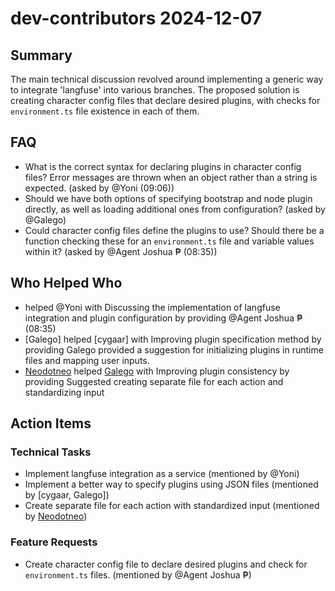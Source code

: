 # dev-contributors 2024-12-07

## Summary

The main technical discussion revolved around implementing a generic way to integrate 'langfuse' into various branches. The proposed solution is creating character config files that declare desired plugins, with checks for `environment.ts` file existence in each of them.

## FAQ

- What is the correct syntax for declaring plugins in character config files? Error messages are thrown when an object rather than a string is expected. (asked by @Yoni (09:06))
- Should we have both options of specifying bootstrap and node plugin directly, as well as loading additional ones from configuration? (asked by @Galego)
- Could character config files define the plugins to use? Should there be a function checking these for an `environment.ts` file and variable values within it? (asked by @Agent Joshua ₱ (08:35))

## Who Helped Who

- helped @Yoni with Discussing the implementation of langfuse integration and plugin configuration by providing @Agent Joshua ₱ (08:35)
- [Galego] helped [cygaar] with Improving plugin specification method by providing Galego provided a suggestion for initializing plugins in runtime files and mapping user inputs.
- [Neodotneo](21:53) helped [Galego](14:20-14:21) with Improving plugin consistency by providing Suggested creating separate file for each action and standardizing input

## Action Items

### Technical Tasks

- Implement langfuse integration as a service (mentioned by @Yoni)
- Implement a better way to specify plugins using JSON files (mentioned by [cygaar, Galego])
- Create separate file for each action with standardized input (mentioned by [Neodotneo](21:53))

### Feature Requests

- Create character config file to declare desired plugins and check for `environment.ts` files. (mentioned by @Agent Joshua ₱)
